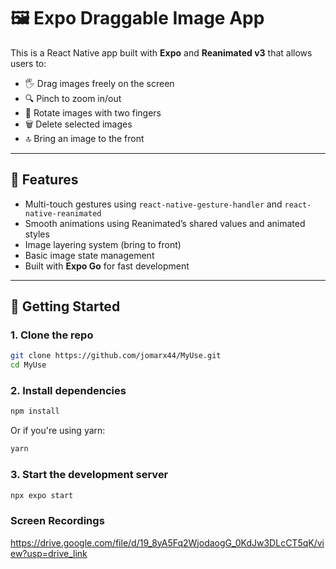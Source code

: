# 🖼️ Expo Draggable Image App

This is a React Native app built with **Expo** and **Reanimated v3** that allows users to:

- 🖐️ Drag images freely on the screen  
- 🔍 Pinch to zoom in/out  
- 🔄 Rotate images with two fingers  
- 🗑️ Delete selected images  
- 🔝 Bring an image to the front  

---

## 📱 Features

- Multi-touch gestures using `react-native-gesture-handler` and `react-native-reanimated`
- Smooth animations using Reanimated’s shared values and animated styles
- Image layering system (bring to front)
- Basic image state management
- Built with **Expo Go** for fast development

---

## 🚀 Getting Started

### 1. Clone the repo

```bash
git clone https://github.com/jomarx44/MyUse.git
cd MyUse
```

### 2. Install dependencies

```bash
npm install
```
Or if you're using yarn:
```bash
yarn
```

### 3. Start the development server
```bash
npx expo start
```

### Screen Recordings

https://drive.google.com/file/d/19_8yA5Fq2WjodaogG_0KdJw3DLcCT5qK/view?usp=drive_link

